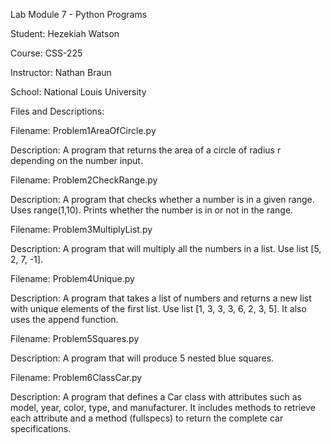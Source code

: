 Lab Module 7 - Python Programs

Student: Hezekiah Watson  

Course: CSS-225 

Instructor: Nathan Braun 

School: National Louis University  

Files and Descriptions:

Filename: Problem1AreaOfCircle.py

Description: A program that returns the area of a circle of radius r depending on the number input.

Filename: Problem2CheckRange.py 

Description: A program that checks whether a number is in a given range. Uses
range(1,10). Prints whether the number is in or not in the range.
  
Filename: Problem3MultiplyList.py 

Description: A program that will multiply all the numbers in a list.
Use list [5, 2, 7, -1].
  
Filename: Problem4Unique.py 

Description: A program that takes a list of numbers and returns a new list with
unique elements of the first list. Use list [1, 3, 3, 3, 6, 2, 3, 5].
It also uses the append function.
  
Filename: Problem5Squares.py

Description: A program that will produce 5 nested blue squares. 
 
Filename: Problem6ClassCar.py

Description: A program that defines a Car class with attributes such as model, year, color, 
type, and manufacturer. It includes methods to retrieve each attribute 
and a method (fullspecs) to return the complete car specifications.
